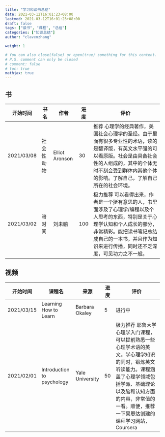 ```yaml
---
title: "学习和读书总结"
date: 2021-03-12T16:01:23+08:00
lastmod: 2021-03-12T16:01:23+08:00
draft: false
tags: ["读书", "课程", "总结"]
categories: ["知识总结"]
author: "clavenzhang"

weight: 1

# You can also close(false) or open(true) something for this content.
# P.S. comment can only be closed
# comment: false
# toc: true
mathjax: true
---
```

## 书
| 开始时间 | 书名 | 作者 | 进度 | 评价 |
| ------ | ------ | ------- |------- | ------ |
|2021/03/08|社会性动物|Elliot Aronson|30|推荐  心理学的经典著作，美国社会心理学的圣经。由于里面有很多专业性的术语，读的是翻译版，有英文水平强的可以看原版。社会是由具备社会性的人组成的，其中的个体无时不刻会受到群体内其他个体的影响。了解自己，了解自己所在的社会环境。|
|2021/03/02|暗时间|刘未鹏|100|极力推荐  可以看得出来，作者是一个挺有意思的人，书里面涉及了心理学/编程以及个人思考的东西，特别是关于心理学认知和个人成长的部分，非常精彩。能把读书笔记总结成自己的一本书，并且作为知识来进行传播，同时还不乏深度，可见功力之不一般。|


## 视频
| 开始时间 | 课程名 | 来源 | 进度 | 评价 |
| ------ | ------ | ------- |------- | ------ |
|2021/03/15|Learning How to Learn|Barbara Okaley|5|进行中|
|2021/02/01|Introduction to psychology|Yale University|50|极力推荐  耶鲁大学心理学入门课程，可以提前熟悉一些心理学术语的英文。学心理学知识的同时，锻炼英文听读能力。课程涵盖了心理学领域包括学派、基础理论以及脑和认知方面的内容，非常值的一看。顺便，推荐一下吴恩达创建的课程学习网站，Coursera|